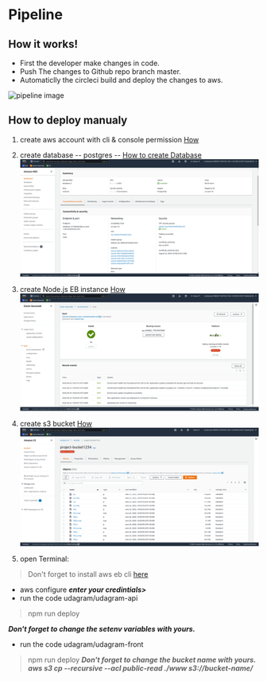 # Pipeline 

## How it works!

- First the developer make changes in code.
- Push The changes to Github repo branch master.
- Automaticlly the circleci build and deploy the changes to aws.

![pipeline image](../screenshots/pipline.png)


## How to deploy manualy
1. create aws account with cli & console permission [How](https://docs.aws.amazon.com/IAM/latest/UserGuide/id_users_create.html)
>
2. create database -- postgres -- [How to create Database](https://aws.amazon.com/getting-started/hands-on/create-connect-postgresql-db/)
![rds](../screenshots/RDS.png)
3. create Node.js EB instance [How](https://docs.aws.amazon.com/elasticbeanstalk/latest/dg/eb3-create.html)
![EB](../screenshots/EB.png)
4. create s3 bucket [How](https://docs.aws.amazon.com/AmazonS3/latest/userguide/create-bucket-overview.html)
![S3](../screenshots/S3.png)

5. open Terminal:
>Don't forget to install aws eb cli [here](https://docs.aws.amazon.com/elasticbeanstalk/latest/dg/eb-cli3-install.html)
 - aws configure ***enter your credintials>***
 - run the code udagram/udagram-api 
 >npm run deploy
 
***Don't forget to change the setenv variables with yours.***
 - run the code udagram/udagram-front 
 >npm run deploy
***Don't forget to change the bucket name with yours. aws s3 cp --recursive --acl public-read ./www s3://bucket-name/***

